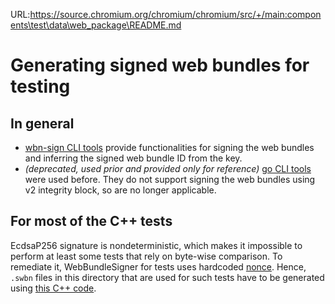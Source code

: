 URL:https://source.chromium.org/chromium/chromium/src/+/main:components\test\data\web_package\README.md
# Generating signed web bundles for testing
## In general
- [wbn-sign CLI tools](https://github.com/WICG/webpackage/tree/main/js/sign#cli) provide functionalities for signing the web bundles and inferring the signed web bundle ID from the key.
- *(deprecated, used prior and provided only for reference)* [go CLI tools](https://github.com/WICG/webpackage/blob/main/go/bundle/README.md) were used before. They do not support signing the web bundles using v2 integrity block, so are no longer applicable.
## For most of the C++ tests
EcdsaP256 signature is nondeterministic, which makes it impossible to perform at least some tests that rely on byte-wise comparison. To remediate it, WebBundleSigner for tests uses hardcoded [nonce](https://source.chromium.org/chromium/chromium/src/+/main:components/web_package/test_support/signed_web_bundles/web_bundle_signer.cc?q=symbol%3A%5Cbweb_package%3A%3AkEcdsaP256SHA256NonceForTestingOnly%5Cb%20case%3Ayes). Hence, `.swbn` files in this directory that are used for such tests have to be generated using [this C++ code](/components/web_package/test_support/signed_web_bundles/web_bundle_signer.h).
